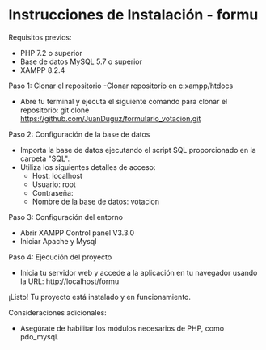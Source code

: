 # Instrucciones de Instalación - formu

 Requisitos previos:
- PHP 7.2 o superior
- Base de datos MySQL 5.7 o superior
- XAMPP 8.2.4

Paso 1: Clonar el repositorio
-Clonar repositorio en c:xampp/htdocs
- Abre tu terminal y ejecuta el siguiente comando para clonar el repositorio:
  git clone https://github.com/JuanDuguz/formulario_votacion.git

Paso 2: Configuración de la base de datos
- Importa la base de datos ejecutando el script SQL proporcionado en la carpeta "SQL".
- Utiliza los siguientes detalles de acceso:
  - Host: localhost
  - Usuario: root
  - Contraseña:
  - Nombre de la base de datos: votacion

Paso 3: Configuración del entorno
- Abrir XAMPP Control panel V3.3.0
- Iniciar Apache y Mysql 

Paso 4: Ejecución del proyecto
- Inicia tu servidor web y accede a la aplicación en tu navegador usando la URL: http://localhost/formu

¡Listo! Tu proyecto está instalado y en funcionamiento.

Consideraciones adicionales:
- Asegúrate de habilitar los módulos necesarios de PHP, como pdo_mysql.


